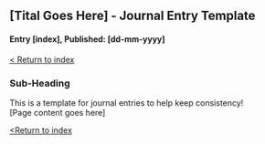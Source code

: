 ## [Tital Goes Here] - Journal Entry Template 
#### Entry [index], Published: [dd-mm-yyyy]

[< Return to index ](../)

### Sub-Heading

This is a template for journal entries to help keep consistency!  
[Page content goes here]

<!--[Next >](/journal_[index].md)-->
[<Return to index](../)
